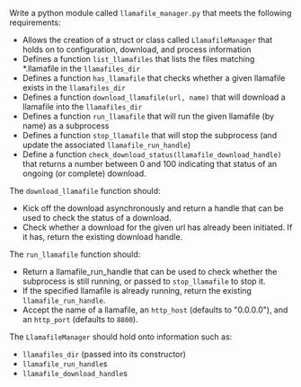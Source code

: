 Write a python module called `llamafile_manager.py` that meets the following requirements:
- Allows the creation of a struct or class called `LlamafileManager` that holds on to configuration, download, and process information
- Defines a function `list_llamafiles` that lists the files matching *.llamafile in the `llamafiles_dir`
- Defines a function `has_llamafile` that checks whether a given llamafile exists in the `llamafiles_dir` 
- Defines a function `download_llamafile(url, name)` that will download a llamafile into the `llamafiles_dir`
- Defines a function `run_llamafile` that will run the given llamafile (by name) as a subprocess
- Defines a function `stop_llamafile` that will stop the subprocess (and update the associated `llamafile_run_handle`)
- Define a function `check_download_status(llamafile_download_handle)` that returns a number between 0 and 100 indicating that status of an ongoing (or complete) download.

The `download_llamafile` function should:
- Kick off the download asynchronously and return a handle that can be used to check the status of a download.
- Check whether a download for the given url has already been initiated. If it has, return the existing download handle.

The `run_llamafile` function should:
- Return a llamafile_run_handle that can be used to check whether the subprocess is still running, or passed to `stop_llamafile` to stop it.
- If the specified llamafile is already running, return the existing `llamafile_run_handle`.
- Accept the name of a llamafile, an `http_host` (defaults to "0.0.0.0"), and an `http_port` (defaults to `8800`).

The `LlamafileManager` should hold onto information such as:
- `llamafiles_dir` (passed into its constructor)
- `llamafile_run_handle`s
- `llamafile_download_handle`s
